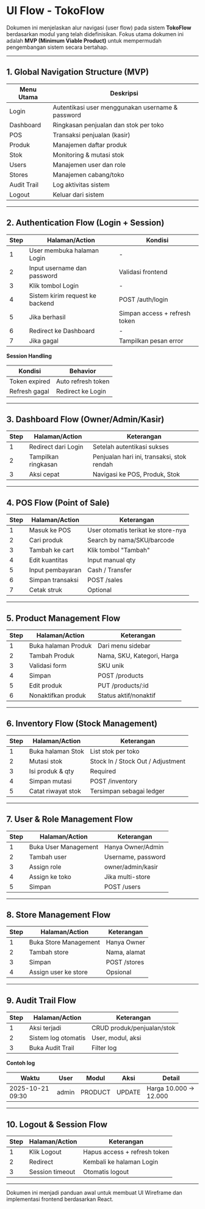 # UI Flow - TokoFlow

Dokumen ini menjelaskan alur navigasi (user flow) pada sistem **TokoFlow** berdasarkan modul yang telah didefinisikan. Fokus utama dokumen ini adalah **MVP (Minimum Viable Product)** untuk mempermudah pengembangan sistem secara bertahap.

---

## 1. Global Navigation Structure (MVP)

| Menu Utama  | Deskripsi                                        |
| ----------- | ------------------------------------------------ |
| Login       | Autentikasi user menggunakan username & password |
| Dashboard   | Ringkasan penjualan dan stok per toko            |
| POS         | Transaksi penjualan (kasir)                      |
| Produk      | Manajemen daftar produk                          |
| Stok        | Monitoring & mutasi stok                         |
| Users       | Manajemen user dan role                          |
| Stores      | Manajemen cabang/toko                            |
| Audit Trail | Log aktivitas sistem                             |
| Logout      | Keluar dari sistem                               |

---

## 2. Authentication Flow (Login + Session)

| Step | Halaman/Action                  | Kondisi                       |
| ---- | ------------------------------- | ----------------------------- |
| 1    | User membuka halaman Login      | -                             |
| 2    | Input username dan password     | Validasi frontend             |
| 3    | Klik tombol Login               | -                             |
| 4    | Sistem kirim request ke backend | POST /auth/login              |
| 5    | Jika berhasil                   | Simpan access + refresh token |
| 6    | Redirect ke Dashboard           | -                             |
| 7    | Jika gagal                      | Tampilkan pesan error         |

**Session Handling**

| Kondisi       | Behavior           |
| ------------- | ------------------ |
| Token expired | Auto refresh token |
| Refresh gagal | Redirect ke Login  |

---

## 3. Dashboard Flow (Owner/Admin/Kasir)

| Step | Halaman/Action      | Keterangan                                 |
| ---- | ------------------- | ------------------------------------------ |
| 1    | Redirect dari Login | Setelah autentikasi sukses                 |
| 2    | Tampilkan ringkasan | Penjualan hari ini, transaksi, stok rendah |
| 3    | Aksi cepat          | Navigasi ke POS, Produk, Stok              |

---

## 4. POS Flow (Point of Sale)

| Step | Halaman/Action   | Keterangan                         |
| ---- | ---------------- | ---------------------------------- |
| 1    | Masuk ke POS     | User otomatis terikat ke store-nya |
| 2    | Cari produk      | Search by nama/SKU/barcode         |
| 3    | Tambah ke cart   | Klik tombol "Tambah"               |
| 4    | Edit kuantitas   | Input manual qty                   |
| 5    | Input pembayaran | Cash / Transfer                    |
| 6    | Simpan transaksi | POST /sales                        |
| 7    | Cetak struk      | Optional                           |

---

## 5. Product Management Flow

| Step | Halaman/Action      | Keterangan                 |
| ---- | ------------------- | -------------------------- |
| 1    | Buka halaman Produk | Dari menu sidebar          |
| 2    | Tambah Produk       | Nama, SKU, Kategori, Harga |
| 3    | Validasi form       | SKU unik                   |
| 4    | Simpan              | POST /products             |
| 5    | Edit produk         | PUT /products/:id          |
| 6    | Nonaktifkan produk  | Status aktif/nonaktif      |

---

## 6. Inventory Flow (Stock Management)

| Step | Halaman/Action     | Keterangan                        |
| ---- | ------------------ | --------------------------------- |
| 1    | Buka halaman Stok  | List stok per toko                |
| 2    | Mutasi stok        | Stock In / Stock Out / Adjustment |
| 3    | Isi produk & qty   | Required                          |
| 4    | Simpan mutasi      | POST /inventory                   |
| 5    | Catat riwayat stok | Tersimpan sebagai ledger          |

---

## 7. User & Role Management Flow

| Step | Halaman/Action       | Keterangan         |
| ---- | -------------------- | ------------------ |
| 1    | Buka User Management | Hanya Owner/Admin  |
| 2    | Tambah user          | Username, password |
| 3    | Assign role          | owner/admin/kasir  |
| 4    | Assign ke toko       | Jika multi-store   |
| 5    | Simpan               | POST /users        |

---

## 8. Store Management Flow

| Step | Halaman/Action        | Keterangan   |
| ---- | --------------------- | ------------ |
| 1    | Buka Store Management | Hanya Owner  |
| 2    | Tambah store          | Nama, alamat |
| 3    | Simpan                | POST /stores |
| 4    | Assign user ke store  | Opsional     |

---

## 9. Audit Trail Flow

| Step | Halaman/Action      | Keterangan                 |
| ---- | ------------------- | -------------------------- |
| 1    | Aksi terjadi        | CRUD produk/penjualan/stok |
| 2    | Sistem log otomatis | User, modul, aksi          |
| 3    | Buka Audit Trail    | Filter log                 |

**Contoh log**

| Waktu            | User  | Modul   | Aksi   | Detail                |
| ---------------- | ----- | ------- | ------ | --------------------- |
| 2025-10-21 09:30 | admin | PRODUCT | UPDATE | Harga 10.000 → 12.000 |

---

## 10. Logout & Session Flow

| Step | Halaman/Action  | Keterangan                   |
| ---- | --------------- | ---------------------------- |
| 1    | Klik Logout     | Hapus access + refresh token |
| 2    | Redirect        | Kembali ke halaman Login     |
| 3    | Session timeout | Otomatis logout              |

---

Dokumen ini menjadi panduan awal untuk membuat UI Wireframe dan implementasi frontend berdasarkan React.

